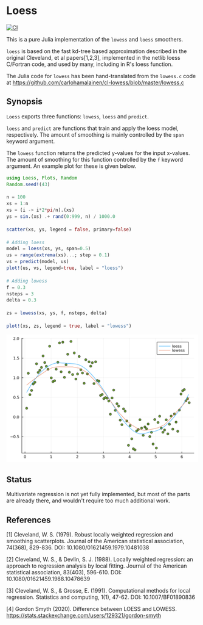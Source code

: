 # Loess

[![CI](https://github.com/JuliaStats/Loess.jl/actions/workflows/ci.yml/badge.svg)](https://github.com/JuliaStats/Loess.jl/actions/workflows/ci.yml)

This is a pure Julia implementation of the `lowess` and `loess` smoothers.

`loess` is based on the fast kd-tree based
approximation described in the original Cleveland, et al papers[1,2,3], implemented
in the netlib loess C/Fortran code, and used by many, including in R's loess
function.

The Julia code for `lowess` has been hand-translated from the `lowess.c` code at https://github.com/carlohamalainen/cl-lowess/blob/master/lowess.c

## Synopsis

`Loess` exports three functions: `lowess`, `loess` and `predict`.

`loess` and `predict` are functions that train and apply the loess model, respectively. The amount of smoothing is mainly controlled by the `span` keyword argument.

The `lowess` function returns the predicted y-values for the input x-values. The amount of smoothing for this function controlled by the `f` keyword argument. An example plot for these is given below.

```julia
using Loess, Plots, Random
Random.seed!(43)

n = 100
xs = 1:n
xs = (i -> i*2*pi/n).(xs)
ys = sin.(xs) .+ rand(0:999, n) / 1000.0

scatter(xs, ys, legend = false, primary=false)

# Adding loess
model = loess(xs, ys, span=0.5)
us = range(extrema(xs)...; step = 0.1)
vs = predict(model, us)
plot!(us, vs, legend=true, label = "loess")

# Adding lowess
f = 0.3
nsteps = 3
delta = 0.3

zs = lowess(xs, ys, f, nsteps, delta)

plot!(xs, zs, legend = true, label = "lowess")

```

![Example Plot](example.svg)

## Status

Multivariate regression is not yet fully implemented, but most of the parts
are already there, and wouldn't require too much additional work.

## References
[1] Cleveland, W. S. (1979). Robust locally weighted regression and smoothing scatterplots. Journal of the American statistical association, 74(368), 829-836. DOI: 10.1080/01621459.1979.10481038

[2] Cleveland, W. S., & Devlin, S. J. (1988). Locally weighted regression: an approach to regression analysis by local fitting. Journal of the American statistical association, 83(403), 596-610. DOI: 10.1080/01621459.1988.10478639

[3] Cleveland, W. S., & Grosse, E. (1991). Computational methods for local regression. Statistics and computing, 1(1), 47-62. DOI: 10.1007/BF01890836

[4] Gordon Smyth (2020). Difference between LOESS and LOWESS.
https://stats.stackexchange.com/users/129321/gordon-smyth
